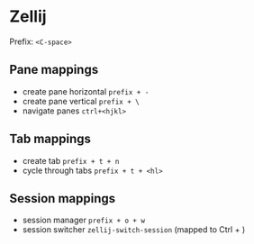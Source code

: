 Zellij
====

Prefix: `<C-space>`

## Pane mappings

- create pane horizontal `prefix + -`
- create pane vertical `prefix + \`
- navigate panes `ctrl+<hjkl>`

## Tab mappings

- create tab `prefix + t + n`
- cycle through tabs `prefix + t + <hl>`

## Session mappings

- session manager `prefix + o + w`
- session switcher `zellij-switch-session` (mapped to Ctrl + \)

